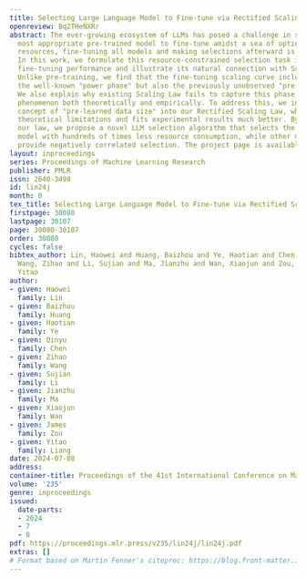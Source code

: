 ```yaml
---
title: Selecting Large Language Model to Fine-tune via Rectified Scaling Law
openreview: Bq2THeNXRr
abstract: The ever-growing ecosystem of LLMs has posed a challenge in selecting the
  most appropriate pre-trained model to fine-tune amidst a sea of options. Given constrained
  resources, fine-tuning all models and making selections afterward is unrealistic.
  In this work, we formulate this resource-constrained selection task into predicting
  fine-tuning performance and illustrate its natural connection with Scaling Law.
  Unlike pre-training, we find that the fine-tuning scaling curve includes not just
  the well-known "power phase" but also the previously unobserved "pre-power phase".
  We also explain why existing Scaling Law fails to capture this phase transition
  phenomenon both theoretically and empirically. To address this, we introduce the
  concept of "pre-learned data size" into our Rectified Scaling Law, which overcomes
  theoretical limitations and fits experimental results much better. By leveraging
  our law, we propose a novel LLM selection algorithm that selects the near-optimal
  model with hundreds of times less resource consumption, while other methods may
  provide negatively correlated selection. The project page is available at rectified-scaling-law.github.io.
layout: inproceedings
series: Proceedings of Machine Learning Research
publisher: PMLR
issn: 2640-3498
id: lin24j
month: 0
tex_title: Selecting Large Language Model to Fine-tune via Rectified Scaling Law
firstpage: 30080
lastpage: 30107
page: 30080-30107
order: 30080
cycles: false
bibtex_author: Lin, Haowei and Huang, Baizhou and Ye, Haotian and Chen, Qinyu and
  Wang, Zihao and Li, Sujian and Ma, Jianzhu and Wan, Xiaojun and Zou, James and Liang,
  Yitao
author:
- given: Haowei
  family: Lin
- given: Baizhou
  family: Huang
- given: Haotian
  family: Ye
- given: Qinyu
  family: Chen
- given: Zihao
  family: Wang
- given: Sujian
  family: Li
- given: Jianzhu
  family: Ma
- given: Xiaojun
  family: Wan
- given: James
  family: Zou
- given: Yitao
  family: Liang
date: 2024-07-08
address:
container-title: Proceedings of the 41st International Conference on Machine Learning
volume: '235'
genre: inproceedings
issued:
  date-parts:
  - 2024
  - 7
  - 8
pdf: https://proceedings.mlr.press/v235/lin24j/lin24j.pdf
extras: []
# Format based on Martin Fenner's citeproc: https://blog.front-matter.io/posts/citeproc-yaml-for-bibliographies/
---
```

